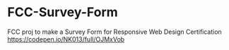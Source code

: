 # FCC-Survey-Form
FCC proj to make a Survey Form for Responsive Web Design Certification
https://codepen.io/NK013/full/OJMxVob
